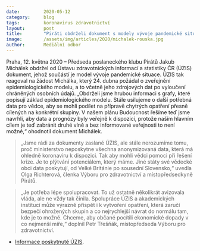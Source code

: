 ```yaml
---
date:         2020-05-12
category:     blog
tags:         koronavirus zdravotnictví
layout:       post
title:        "Piráti obdrželi dokument s modely vývoje pandemické situace, chybí ale data pro další využití"
image:        /assets/img/articles/2020/michalek-rouska.jpg
author:       Mediální odbor
---  
```



Praha, 12. května 2020 – Předseda poslaneckého klubu Pirátů Jakub Michálek obdržel od Ústavu zdravotnických informací a statistiky ČR (ÚZIS) dokument, jehož součástí je model vývoje pandemické situace. ÚZIS tak reagoval na žádost Michálka, který 24. dubna požádal o zveřejnění epidemiologického modelu, a to včetně jeho zdrojových dat po vyloučení chráněných osobních údajů. „Obdrželi jsme hrubou informaci s grafy, které popisují základ epidemiologického modelu. Stále usilujeme o další potřebná data pro vědce, aby se mohli podílet na přípravě chytrých opatření přesně cílených na konkrétní skupiny. V našem plánu Budoucnost řešíme teď jsme navrhli, aby data a prognózy byly veřejně k dispozici, protože naším hlavním cílem je teď zabránit druhé vlně a bez informované veřejnosti to není možné,“ ohodnotil dokument Michálek.

> „Jsme rádi za dokumenty zaslané ÚZIS, ale stále nerozumíme tomu, proč ministerstvo neposkytne všechna anonymizovaná data, která má ohledně koronaviru k dispozici. Tak aby mohli vědci pomoci při řešení krize. Je to plýtvání potenciálem, který máme. Jiné státy své vědecké obci data poskytují, od Velké Británie po sousední Slovensko,“ uvedla Olga Richterová, členka Výboru pro zdravotnictví a místopředsedkyně Pirátů.

> „Je potřeba lépe spolupracovat. To už ostatně několikrát avizovala vláda, ale ne vždy tak činila. Spolupráce ÚZIS a akademických institucí může výrazně přispět i k vytvoření opatření, která zaručí bezpečí ohrožených skupin a co nejrychlejší návrat do normálu tam, kde je to možné. Chceme, aby občané pocítili ekonomické dopady v co nejmenší míře,“ doplnil Petr Třešňák, místopředseda Výboru pro zdravotnictví.

 

* [Informace poskytnuté ÚZIS](http://pirati.cz/assets/pdf/uzis-informace.pdf).
